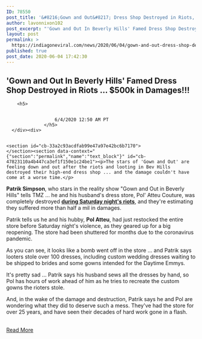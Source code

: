 ```yaml
---
ID: 78550
post_title: '&#8216;Gown and Out&#8217; Dress Shop Destroyed in Riots, Over $500k in Damages'
author: lavonnixon102
post_excerpt: "'Gown and Out In Beverly Hills' Famed Dress Shop Destroyed in Riots ... $500k in Damages!!! 6/4/2020 12:50 AM PT The stars of 'Gown and Out' are feeling down and out after the riots and looting in Bev Hills destroyed their high-end dress shop ... and the damage couldn't have come at a worse time.&hellip;"
layout: post
permalink: >
  https://indiagoneviral.com/news/2020/06/04/gown-and-out-dress-shop-destroyed-in-riots-over-500k-in-damages/78550/lavonnixon102/
published: true
post_date: 2020-06-04 17:42:30
---
```

<div>
                    <h2>
                          <span>'Gown and Out In Beverly Hills'</span>
                          <span>Famed Dress Shop Destroyed in Riots</span>
                          <span>... $500k in Damages!!!</span>
                      </h2>
        
        <h5>
          

                      6/4/2020 12:50 AM PT
                  </h5>
      </div><div>
        
        
    <section id="cb-33a2c93acdfab99e47a97e42bc6b7170">
    </section><section data-context="{"section":"permalink","name":"text_block"}" id="cb-47823110a4b447ca3ef1f150e1c24be1"><p>The stars of 'Gown and Out' are feeling down and out after the riots and looting in Bev Hills destroyed their high-end dress shop ... and the damage couldn't have come at a worse time.</p>
  </section><section data-context="{"section":"permalink","name":"text_block"}" id="cb-dcd954e7f936b0432471a1243d5e3010"><p><strong>Patrik Simpson</strong>, who stars in the reality show "Gown and Out in Beverly Hills" tells TMZ ... he and his husband's dress store, Pol' Atteu Couture, was completely destroyed <a href="https://www.tmz.com/2020/05/30/luxury-retail-stores-high-fashion-gucci-dc-los-angeles-board-up-looting/"><strong>during Saturday night's riots</strong></a>, and they're estimating they suffered more than half a mil in damages.</p>
  </section><section data-context="{"section":"permalink","name":"text_block"}" id="cb-d2d09bc4442b38436339a3bb58a3e072"><p>Patrik tells us he and his hubby, <strong>Pol Atteu</strong>, had just restocked the entire store before Saturday night's violence, as they geared up for a big reopening. The store had been shuttered for months due to the coronavirus pandemic.</p>
  </section><section data-context="{"section":"permalink","name":"text_block"}" id="cb-2140ae15aa38b12740c022bbdbfadac5"><p>As you can see, it looks like a bomb went off in the store ... and Patrik says looters stole over 100 dresses, including custom wedding dresses waiting to be shipped to brides and some gowns intended for the Daytime Emmys.</p>
  </section><section id="cb-800ede9d391db1051a7fe002705402c9">

  
  

  
  </section><section data-context="{"section":"permalink","name":"text_block"}" id="cb-5ab91a97e4452c2a2804c6e8d4508c68"><p>It's pretty sad ... Patrik says his husband sews all the dresses by hand, so Pol has hours of work ahead of him as he tries to recreate the custom gowns the rioters stole.</p>
  </section><section data-context="{"section":"permalink","name":"text_block"}" id="cb-198176da6a68021d609b4bdb1ab2e422"><p>And, in the wake of the damage and destruction, Patrik says he and Pol are wondering what they did to deserve such a mess. They've had the store for over 25 years, and have seen their decades of hard work gone in a flash.</p>
  </section></div><br/><a href="https://www.tmz.com/2020/06/04/gown-and-out-in-beverly-hills-dress-shop-destroyed-riots-looting-pol-atteu-couture/" class="button purchase" rel="nofollow noopener noreferrer" target="_blank">Read More</a>